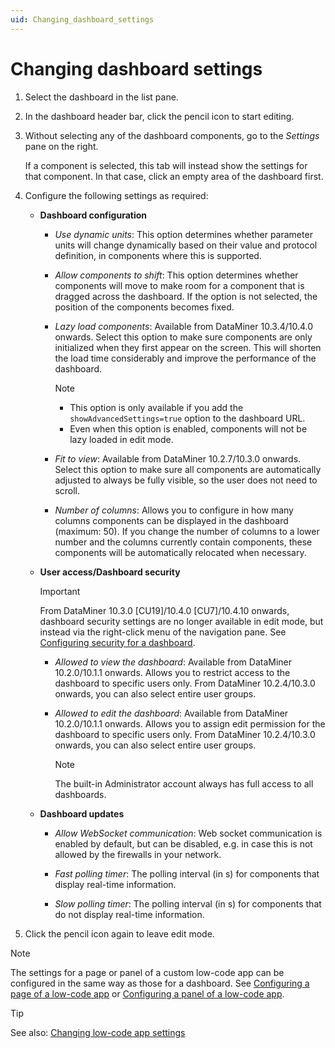 ```yaml
---
uid: Changing_dashboard_settings
---
```


# Changing dashboard settings

1. Select the dashboard in the list pane.

1. In the dashboard header bar, click the pencil icon to start editing.

1. Without selecting any of the dashboard components, go to the *Settings* pane on the right.

   If a component is selected, this tab will instead show the settings for that component. In that case, click an empty area of the dashboard first.

1. Configure the following settings as required:

   - **Dashboard configuration**

     - *Use dynamic units*: This option determines whether parameter units will change dynamically based on their value and protocol definition, in components where this is supported.

     - *Allow components to shift*: This option determines whether components will move to make room for a component that is dragged across the dashboard. If the option is not selected, the position of the components becomes fixed.

     - *Lazy load components*: Available from DataMiner 10.3.4/10.4.0 onwards. Select this option to make sure components are only initialized when they first appear on the screen. This will shorten the load time considerably and improve the performance of the dashboard. <!-- RN 35469 -->

       > [!NOTE]
       >
       > - This option is only available if you add the `showAdvancedSettings=true` option to the dashboard URL.
       > - Even when this option is enabled, components will not be lazy loaded in edit mode.

     - *Fit to view*: Available from DataMiner 10.2.7/10.3.0 onwards. Select this option to make sure all components are automatically adjusted to always be fully visible, so the user does not need to scroll.

     - *Number of columns*: Allows you to configure in how many columns components can be displayed in the dashboard (maximum: 50). If you change the number of columns to a lower number and the columns currently contain components, these components will be automatically relocated when necessary.

   - **User access/Dashboard security**

     > [!IMPORTANT]
     > From DataMiner 10.3.0 [CU19]/10.4.0 [CU7]/10.4.10 onwards<!--RN 40501-->, dashboard security settings are no longer available in edit mode, but instead via the right-click menu of the navigation pane. See [Configuring security for a dashboard](xref:Configuring_dashboard_security).

     - *Allowed to view the dashboard*: Available from DataMiner 10.2.0/10.1.1 onwards. Allows you to restrict access to the dashboard to specific users only. From DataMiner 10.2.4/10.3.0 onwards, you can also select entire user groups.

     - *Allowed to edit the dashboard*: Available from DataMiner 10.2.0/10.1.1 onwards. Allows you to assign edit permission for the dashboard to specific users only. From DataMiner 10.2.4/10.3.0 onwards, you can also select entire user groups.

       > [!NOTE]
       > The built-in Administrator account always has full access to all dashboards.

   - **Dashboard updates**

     - *Allow WebSocket communication*: Web socket communication is enabled by default, but can be disabled, e.g. in case this is not allowed by the firewalls in your network.

     - *Fast polling timer*: The polling interval (in s) for components that display real-time information.

     - *Slow polling timer*: The polling interval (in s) for components that do not display real-time information.

1. Click the pencil icon again to leave edit mode.

> [!NOTE]
> The settings for a page or panel of a custom low-code app can be configured in the same way as those for a dashboard. See [Configuring a page of a low-code app](xref:LowCodeApps_page_config) or [Configuring a panel of a low-code app](xref:LowCodeApps_panel_config).

> [!TIP]
> See also: [Changing low-code app settings](xref:Changing_low-code_app_settings)
